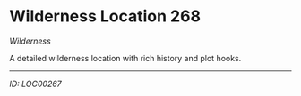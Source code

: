 # Wilderness Location 268

*Wilderness*

A detailed wilderness location with rich history and plot hooks.

---
*ID: LOC00267*